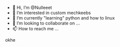 - 👋 Hi, I’m @Nulleeet
- 👀 I’m interested in custom mechkeebs
- 🌱 I’m currently "learning" python and how to linux
- 💞️ I’m looking to collaborate on ...
- 📫 How to reach me ...

<!---
Nulleeet/Nulleeet is a ✨ special ✨ repository because its `README.md` (this file) appears on your GitHub profile.
You can click the Preview link to take a look at your changes.
--->
okhe
